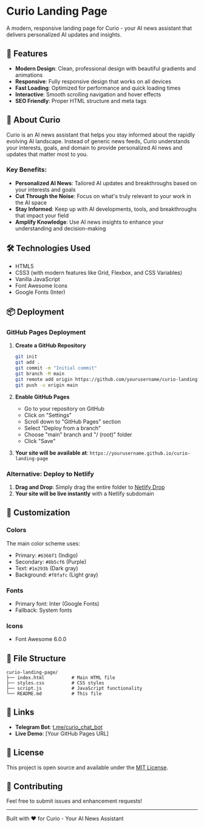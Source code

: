 # Curio Landing Page

A modern, responsive landing page for Curio - your AI news assistant that delivers personalized AI updates and insights.

## 🚀 Features

- **Modern Design**: Clean, professional design with beautiful gradients and animations
- **Responsive**: Fully responsive design that works on all devices
- **Fast Loading**: Optimized for performance and quick loading times
- **Interactive**: Smooth scrolling navigation and hover effects
- **SEO Friendly**: Proper HTML structure and meta tags

## 📱 About Curio

Curio is an AI news assistant that helps you stay informed about the rapidly evolving AI landscape. Instead of generic news feeds, Curio understands your interests, goals, and domain to provide personalized AI news and updates that matter most to you.

### Key Benefits:
- **Personalized AI News**: Tailored AI updates and breakthroughs based on your interests and goals
- **Cut Through the Noise**: Focus on what's truly relevant to your work in the AI space
- **Stay Informed**: Keep up with AI developments, tools, and breakthroughs that impact your field
- **Amplify Knowledge**: Use AI news insights to enhance your understanding and decision-making

## 🛠️ Technologies Used

- HTML5
- CSS3 (with modern features like Grid, Flexbox, and CSS Variables)
- Vanilla JavaScript
- Font Awesome Icons
- Google Fonts (Inter)

## 📦 Deployment

### GitHub Pages Deployment

1. **Create a GitHub Repository**
   ```bash
   git init
   git add .
   git commit -m "Initial commit"
   git branch -M main
   git remote add origin https://github.com/yourusername/curio-landing-page.git
   git push -u origin main
   ```

2. **Enable GitHub Pages**
   - Go to your repository on GitHub
   - Click on "Settings"
   - Scroll down to "GitHub Pages" section
   - Select "Deploy from a branch"
   - Choose "main" branch and "/ (root)" folder
   - Click "Save"

3. **Your site will be available at**: `https://yourusername.github.io/curio-landing-page`

### Alternative: Deploy to Netlify

1. **Drag and Drop**: Simply drag the entire folder to [Netlify Drop](https://app.netlify.com/drop)
2. **Your site will be live instantly** with a Netlify subdomain

## 🎨 Customization

### Colors
The main color scheme uses:
- Primary: `#6366f1` (Indigo)
- Secondary: `#8b5cf6` (Purple)
- Text: `#1e293b` (Dark gray)
- Background: `#f8fafc` (Light gray)

### Fonts
- Primary font: Inter (Google Fonts)
- Fallback: System fonts

### Icons
- Font Awesome 6.0.0

## 📄 File Structure

```
curio-landing-page/
├── index.html          # Main HTML file
├── styles.css          # CSS styles
├── script.js           # JavaScript functionality
└── README.md           # This file
```

## 🔗 Links

- **Telegram Bot**: [t.me/curio_chat_bot](https://t.me/curio_chat_bot)
- **Live Demo**: [Your GitHub Pages URL]

## 📝 License

This project is open source and available under the [MIT License](LICENSE).

## 🤝 Contributing

Feel free to submit issues and enhancement requests!

---

Built with ❤️ for Curio - Your AI News Assistant 